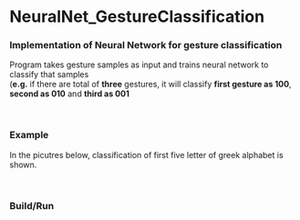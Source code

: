 # NeuralNet_GestureClassification
### Implementation of Neural Network for gesture classification

Program takes gesture samples as input and trains neural network to classify that samples<br/>
(**e.g.** if there are total of **three** gestures, it will classify **first gesture as 100**, **second as 010** and **third as 001**

<br/>

### Example
In the picutres below, classification of first five letter of greek alphabet is shown.



<br/>

### Build/Run
